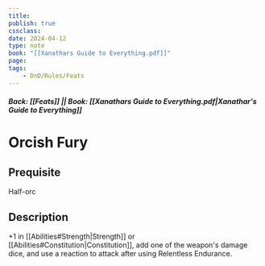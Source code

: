 ```yaml
---
title:
publish: true
cssclass:
date: 2024-04-12
type: note
book: "[[Xanathars Guide to Everything.pdf]]"
page: 
tags:
    - DnD/Rules/Feats
---
```


##### Back: [[Feats]] || Book: [[Xanathars Guide to Everything.pdf|Xanathar's Guide to Everything]]

# Orcish Fury


## Prequisite 
Half-orc

## Description
+1 in [[Abilities#Strength|Strength]] or [[Abilities#Constitution|Constitution]], add one of the weapon's damage dice, and use a reaction to attack after using Relentless Endurance.